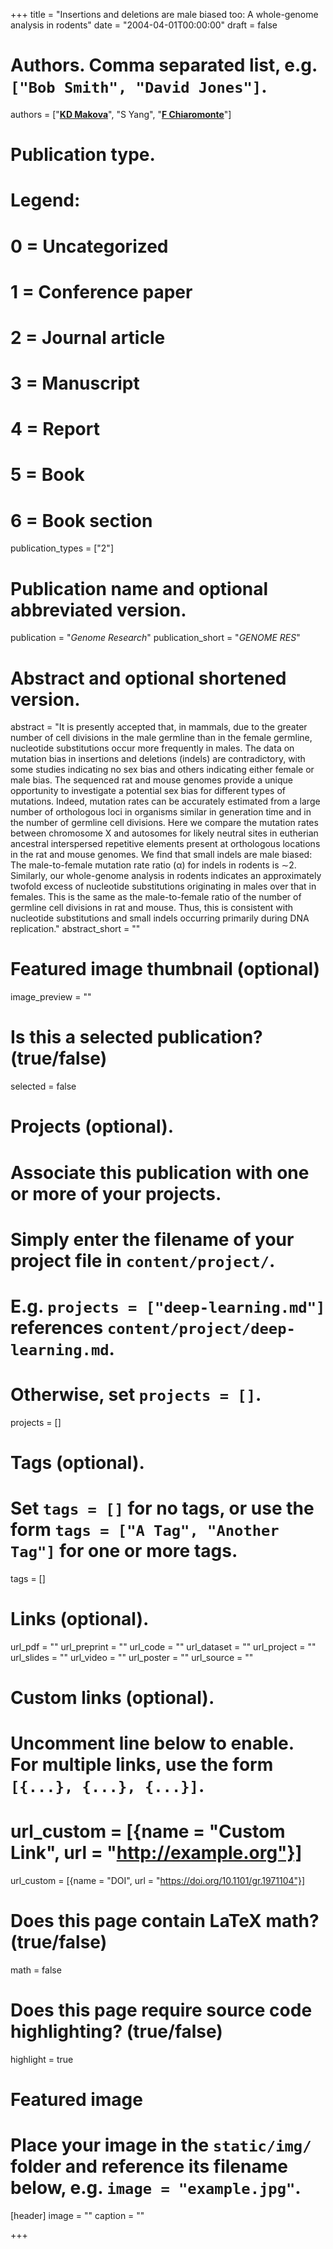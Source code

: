+++
title = "Insertions and deletions are male biased too: A whole-genome analysis in rodents"
date = "2004-04-01T00:00:00"
draft = false

# Authors. Comma separated list, e.g. `["Bob Smith", "David Jones"]`.
authors = ["[__KD Makova__](http://www.bx.psu.edu/makova_lab)", "S Yang", "[__F Chiaromonte__](http://sites.psu.edu/chiaromonte)"]

# Publication type.
# Legend:
# 0 = Uncategorized
# 1 = Conference paper
# 2 = Journal article
# 3 = Manuscript
# 4 = Report
# 5 = Book
# 6 = Book section
publication_types = ["2"]

# Publication name and optional abbreviated version.
publication = "_Genome Research_"
publication_short = "_GENOME RES_"

# Abstract and optional shortened version.
abstract = "It is presently accepted that, in mammals, due to the greater number of cell divisions in the male germline than in the female germline, nucleotide substitutions occur more frequently in males. The data on mutation bias in insertions and deletions (indels) are contradictory, with some studies indicating no sex bias and others indicating either female or male bias. The sequenced rat and mouse genomes provide a unique opportunity to investigate a potential sex bias for different types of mutations. Indeed, mutation rates can be accurately estimated from a large number of orthologous loci in organisms similar in generation time and in the number of germline cell divisions. Here we compare the mutation rates between chromosome X and autosomes for likely neutral sites in eutherian ancestral interspersed repetitive elements present at orthologous locations in the rat and mouse genomes. We find that small indels are male biased: The male-to-female mutation rate ratio (α) for indels in rodents is ∼2. Similarly, our whole-genome analysis in rodents indicates an approximately twofold excess of nucleotide substitutions originating in males over that in females. This is the same as the male-to-female ratio of the number of germline cell divisions in rat and mouse. Thus, this is consistent with nucleotide substitutions and small indels occurring primarily during DNA replication."
abstract_short = ""

# Featured image thumbnail (optional)
image_preview = ""

# Is this a selected publication? (true/false)
selected = false

# Projects (optional).
#   Associate this publication with one or more of your projects.
#   Simply enter the filename of your project file in `content/project/`.
#   E.g. `projects = ["deep-learning.md"]` references `content/project/deep-learning.md`.
#   Otherwise, set `projects = []`.
projects = []

# Tags (optional).
#   Set `tags = []` for no tags, or use the form `tags = ["A Tag", "Another Tag"]` for one or more tags.
tags = []

# Links (optional).
url_pdf = ""
url_preprint = ""
url_code = ""
url_dataset = ""
url_project = ""
url_slides = ""
url_video = ""
url_poster = ""
url_source = ""

# Custom links (optional).
#   Uncomment line below to enable. For multiple links, use the form `[{...}, {...}, {...}]`.
# url_custom = [{name = "Custom Link", url = "http://example.org"}]
url_custom = [{name = "DOI", url = "https://doi.org/10.1101/gr.1971104"}]

# Does this page contain LaTeX math? (true/false)
math = false

# Does this page require source code highlighting? (true/false)
highlight = true

# Featured image
# Place your image in the `static/img/` folder and reference its filename below, e.g. `image = "example.jpg"`.
[header]
image = ""
caption = ""

+++
